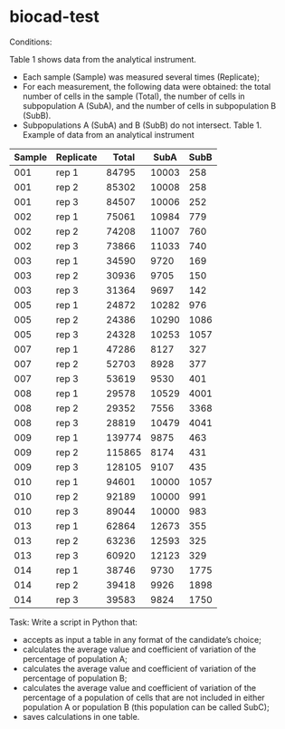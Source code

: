 # biocad-test
Conditions:

Table 1 shows data from the analytical instrument.
- Each sample (Sample) was measured several times (Replicate);
- For each measurement, the following data were obtained: the total number of cells in the sample (Total), the number of cells in subpopulation A (SubA), and the number of cells in subpopulation B (SubB).
- Subpopulations A (SubA) and B (SubB) do not intersect.
Table 1. Example of data from an analytical instrument

| Sample | Replicate	| Total	| SubA	| SubB |
| ------ | ---------- | ----- | ----  | ---- |
| 001 |	rep 1 |	84795	| 10003	| 258 |
| 001	| rep 2	| 85302	| 10008	| 258 |
| 001	| rep 3	| 84507	| 10006	| 252 |
| 002	| rep 1	| 75061	| 10984	| 779 |
| 002	| rep 2	| 74208	| 11007	| 760 |
| 002	| rep 3	| 73866	| 11033	| 740 |
| 003	| rep 1	| 34590	| 9720	| 169 |
| 003	| rep 2	| 30936	| 9705	| 150 |
| 003	| rep 3	| 31364	| 9697	| 142 |
| 005	| rep 1	| 24872	| 10282	| 976 |
| 005	| rep 2	| 24386	| 10290	| 1086|
| 005	| rep 3	| 24328	| 10253	| 1057|
| 007	| rep 1	| 47286	| 8127	| 327 |
| 007	| rep 2	| 52703	| 8928	| 377 |
| 007	| rep 3	| 53619	| 9530	| 401 |
| 008	| rep 1	| 29578	| 10529	| 4001 |
| 008	| rep 2	| 29352	| 7556	| 3368 |
| 008	| rep 3	| 28819	| 10479	| 4041 |
| 009	| rep 1	| 139774	| 9875	| 463 |
| 009	| rep 2	| 115865	| 8174	| 431 |
| 009	| rep 3	| 128105	| 9107	| 435 |
| 010	| rep 1	| 94601	| 10000	| 1057 |
| 010	| rep 2	| 92189	| 10000	| 991 |
| 010	| rep 3	| 89044	| 10000	| 983 |
| 013	| rep 1	| 62864	| 12673	| 355 |
| 013	| rep 2	| 63236	| 12593	| 325 |
| 013	| rep 3	| 60920	| 12123	| 329 |
| 014	| rep 1	| 38746	| 9730	| 1775 |
| 014	| rep 2	| 39418	| 9926	| 1898 |
| 014	| rep 3	| 39583	| 9824	| 1750 |

Task:
Write a script in Python that:
- accepts as input a table in any format of the candidate’s choice;
- calculates the average value and coefficient of variation of the percentage of population A;
- calculates the average value and coefficient of variation of the percentage of population B;
- calculates the average value and coefficient of variation of the percentage of a population of cells that are not included in either population A or population B (this population can be called SubC);
- saves calculations in one table.
